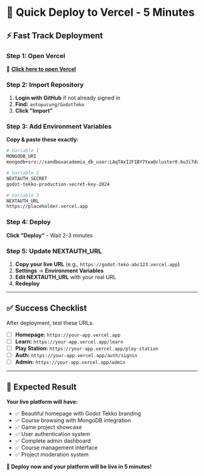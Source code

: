 # 🚀 Quick Deploy to Vercel - 5 Minutes

## ⚡ Fast Track Deployment

### **Step 1: Open Vercel**
🔗 **[Click here to open Vercel](https://vercel.com/new)**

### **Step 2: Import Repository**
1. **Login with GitHub** if not already signed in
2. **Find:** `antopucung/GodotTeko`
3. **Click "Import"**

### **Step 3: Add Environment Variables**
**Copy & paste these exactly:**

```bash
# Variable 1
MONGODB_URI
mongodb+srv://sandboxacademia_db_user:LAqTAxI2F1BY7Yxw@cluster0.6u3i7du.mongodb.net/godot-tekko?retryWrites=true&w=majority&appName=Cluster0

# Variable 2
NEXTAUTH_SECRET
godot-tekko-production-secret-key-2024

# Variable 3
NEXTAUTH_URL
https://placeholder.vercel.app
```

### **Step 4: Deploy**
**Click "Deploy"** - Wait 2-3 minutes

### **Step 5: Update NEXTAUTH_URL**
1. **Copy your live URL** (e.g., `https://godot-teko-abc123.vercel.app`)
2. **Settings** → **Environment Variables**
3. **Edit NEXTAUTH_URL** with your real URL
4. **Redeploy**

---

## ✅ Success Checklist

After deployment, test these URLs:

- [ ] **Homepage:** `https://your-app.vercel.app`
- [ ] **Learn:** `https://your-app.vercel.app/learn`
- [ ] **Play Station:** `https://your-app.vercel.app/play-station`
- [ ] **Auth:** `https://your-app.vercel.app/auth/signin`
- [ ] **Admin:** `https://your-app.vercel.app/admin`

---

## 🎯 Expected Result

**Your live platform will have:**
- ✅ Beautiful homepage with Godot Tekko branding
- ✅ Course browsing with MongoDB integration
- ✅ Game project showcase
- ✅ User authentication system
- ✅ Complete admin dashboard
- ✅ Course management interface
- ✅ Project moderation system

**🚀 Deploy now and your platform will be live in 5 minutes!**
